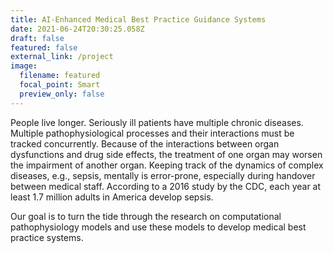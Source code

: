 ```yaml
---
title: AI-Enhanced Medical Best Practice Guidance Systems
date: 2021-06-24T20:30:25.058Z
draft: false
featured: false
external_link: /project
image:
  filename: featured
  focal_point: Smart
  preview_only: false
---
```

<!--StartFragment-->

People live longer. Seriously ill patients have multiple chronic diseases. Multiple pathophysiological processes and their interactions must be tracked concurrently. Because of the interactions between organ dysfunctions and drug side effects, the treatment of one organ may worsen the impairment of another organ. Keeping track of the dynamics of complex diseases, e.g., sepsis, mentally is error-prone, especially during handover between medical staff. According to a 2016 study by the CDC, each year at least 1.7 million adults in America develop sepsis.

Our goal is to turn the tide through the research on computational pathophysiology models and use these models to develop medical best practice systems. 

<!--EndFragment-->